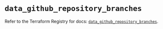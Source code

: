 # `data_github_repository_branches`

Refer to the Terraform Registry for docs: [`data_github_repository_branches`](https://registry.terraform.io/providers/integrations/github/6.6.0/docs/data-sources/repository_branches).

